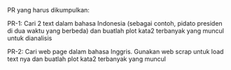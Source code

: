 PR yang harus dikumpulkan:

PR-1: Cari 2 text dalam bahasa Indonesia (sebagai contoh, pidato presiden di dua waktu yang berbeda) dan buatlah plot kata2 terbanyak yang muncul untuk dianalisis

PR-2: Cari web page dalam bahasa Inggris. Gunakan web scrap untuk load text nya dan buatlah plot kata2 terbanyak yang muncul

